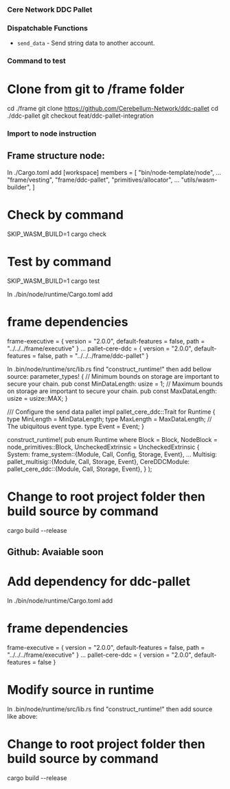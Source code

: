### Cere Network DDC Pallet

### Dispatchable Functions
* `send_data` - Send string data to another account.

### Command to test
# Clone from git to /frame folder
cd ./frame
git clone https://github.com/Cerebellum-Network/ddc-pallet
cd ./ddc-pallet
git checkout feat/ddc-pallet-integration

### Import to node instruction
## Frame structure node:
In ./Cargo.toml add
[workspace]
members = [
	"bin/node-template/node",
    ...
    "frame/vesting",
	"frame/ddc-pallet",
	"primitives/allocator",
    ...
    "utils/wasm-builder",
]

# Check by command
SKIP_WASM_BUILD=1 cargo check

# Test by command
SKIP_WASM_BUILD=1 cargo test

In ./bin/node/runtime/Cargo.toml add
# frame dependencies
frame-executive = { version = "2.0.0", default-features = false, path = "../../../frame/executive" }
...
pallet-cere-ddc = { version = "2.0.0", default-features = false, path = "../../../frame/ddc-pallet" }

In .bin/node/runtime/src/lib.rs find "construct_runtime!" then add bellow source:
parameter_types! {
	// Minimum bounds on storage are important to secure your chain.
	pub const MinDataLength: usize = 1;
	// Maximum bounds on storage are important to secure your chain.
	pub const MaxDataLength: usize = usize::MAX;
}

/// Configure the send data pallet
impl pallet_cere_ddc::Trait for Runtime {
	type MinLength = MinDataLength;
	type MaxLength = MaxDataLength;
	// The ubiquitous event type.
	type Event = Event;
}
  
construct_runtime!(
	pub enum Runtime where
		Block = Block,
		NodeBlock = node_primitives::Block,
		UncheckedExtrinsic = UncheckedExtrinsic
	{
		System: frame_system::{Module, Call, Config, Storage, Event<T>},
        ...
        Multisig: pallet_multisig::{Module, Call, Storage, Event<T>},
        CereDDCModule: pallet_cere_ddc::{Module, Call, Storage, Event<T>},
	}
);
# Change to root project folder then build source by command
cargo build --release

## Github: Avaiable soon
# Add dependency for ddc-pallet
In ./bin/node/runtime/Cargo.toml add
# frame dependencies
frame-executive = { version = "2.0.0", default-features = false, path = "../../../frame/executive" }
...
pallet-cere-ddc = { version = "2.0.0", default-features = false }

# Modify source in runtime
In .bin/node/runtime/src/lib.rs find "construct_runtime!" then add source like above:

# Change to root project folder then build source by command
cargo build --release
